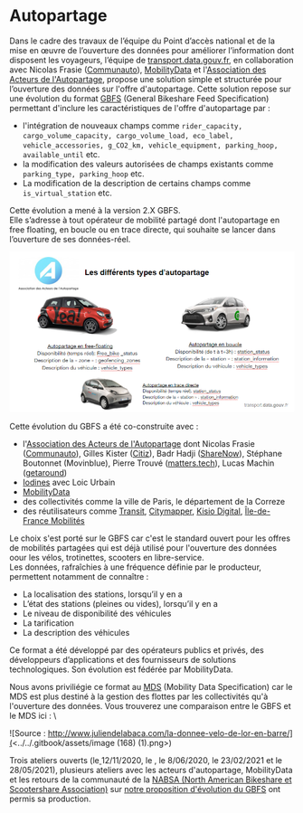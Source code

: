 # Autopartage

Dans le cadre des travaux de l’équipe du Point d’accès national et de la mise en œuvre de l’ouverture des données pour améliorer l’information dont disposent les voyageurs, l’équipe de [transport.data.gouv.fr](https://transport.data.gouv.fr), en collaboration avec Nicolas Frasie ([Communauto](https://paris.communauto.com)), [MobilityData](https://mobilitydata.org) et l'[Association des Acteurs de l'Autopartage](https://www.asso-autopartage.fr), propose une solution simple et structurée pour l’ouverture des données sur l'offre d'autopartage. Cette solution repose sur une évolution du format [GBFS](https://github.com/NABSA/gbfs) (General Bikeshare Feed Specification) permettant d'inclure les caractéristiques de l'offre d'autopartage par :

* l'intégration de nouveaux champs comme `rider_capacity, cargo_volume_capacity, cargo_volume_load, eco_label, vehicle_accessories, g_CO2_km, vehicle_equipment, parking_hoop, available_until` etc.&#x20;
* la modification des valeurs autorisées de champs existants comme `parking_type, parking_hoop` etc.
* La modification de la description de certains champs comme `is_virtual_station` etc.

Cette évolution a mené à la version 2.X GBFS. \
Elle s’adresse à tout opérateur de mobilité partagé dont l'autopartage en free floating, en boucle ou en trace directe, qui souhaite se lancer dans l’ouverture de ses données-réel.

![](../../.gitbook/assets/Autopartage.PNG)

Cette évolution du GBFS a été co-construite avec :&#x20;

* l'[Association des Acteurs de l'Autopartage](https://www.asso-autopartage.fr) dont Nicolas Frasie ([Communauto](https://paris.communauto.com)), Gilles Kister ([Citiz](https://citiz.coop)), Badr Hadji ([ShareNow](https://www.share-now.com/fr/fr/paris-ppc1/?cid=sn\_ppc\_fr\_par\_none\_performance\_google\_brand-tcepsorp\_none\_none\_none\_none\_none\_none\_none\_none\&gclid=Cj0KCQiA\_JWOBhDRARIsANymNOZ0-yAQe17Xs1teSZpYvhpyrlTcLAv\_eVdtS6hfzCg3o6Qrqh-JM\_UaAlBeEALw\_wcB)), Stéphane Boutonnet (Movinblue), Pierre Trouvé ([matters.tech](https://matters.tech)), Lucas Machin ([getaround](https://fr.getaround.com))
* [Iodines](https://iodines.fr) avec Loic Urbain&#x20;
* [MobilityData](https://mobilitydata.org)
* des collectivités comme la ville de Paris, le département de la Correze &#x20;
* des réutilisateurs comme [Transit](https://transitapp.com/?lang=fr), [Citymapper](https://citymapper.com), [Kisio Digital](https://kisio.com), [Île-de-France Mobilités](https://www.iledefrance-mobilites.fr)

Le choix s'est porté sur le GBFS car c'est le standard ouvert pour les offres de mobilités partagées qui est déjà utilisé pour l'ouverture des données oour les vélos, trotinettes, scooters en libre-service. \
Les données, rafraîchies à une fréquence définie par le producteur, permettent notamment de connaître :&#x20;

* &#x20;La localisation des stations, lorsqu’il y en a&#x20;
* &#x20;L’état des stations (pleines ou vides), lorsqu’il y en a&#x20;
* Le niveau de disponibilité des véhicules&#x20;
* &#x20;La tarification&#x20;
* &#x20;La description des véhicules

Ce format a été développé par des opérateurs publics et privés, des développeurs d’applications et des fournisseurs de solutions technologiques. Son évolution est fédérée par MobilityData.&#x20;

Nous avons priviliégie ce format au [MDS](https://github.com/openmobilityfoundation/mobility-data-specification) (Mobility Data Specification) car le MDS est plus destiné à la gestion des flottes par les collectivités qu'à l'ouverture des données. Vous trouverez une comparaison entre le GBFS et le MDS ici : \


![Source : http://www.juliendelabaca.com/la-donnee-velo-de-lor-en-barre/](<../../.gitbook/assets/image (168) (1).png>)



Trois ateliers ouverts (le[ ](https://doc.transport.data.gouv.fr/documentation/liste-des-rencontres-publiques/27-06-2019-infrastructures-cyclables)12/11/2020, le , le 8/06/2020, le 23/02/2021 et le[ ](https://doc.transport.data.gouv.fr/documentation/liste-des-rencontres-publiques/27-08-2020-infrastructures-cyclables-3)28/05/2021), plusieurs ateliers avec les acteurs d'autopartage, MobilityData et les retours de la communauté de la [NABSA (North American Bikeshare et Scootershare Association)](https://nabsa.net) sur [notre proposition d'évolution du GBFS](https://github.com/NABSA/gbfs/pull/350) ont permis sa production.&#x20;
